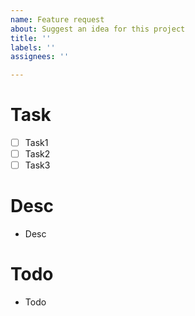 ```yaml
---
name: Feature request
about: Suggest an idea for this project
title: ''
labels: ''
assignees: ''

---
```


# Task
- [ ] Task1
- [ ] Task2
- [ ] Task3

# Desc 
- Desc

# Todo
- Todo
